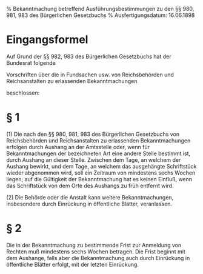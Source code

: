 % Bekanntmachung betreffend Ausführungsbestimmungen zu den §§ 980, 981, 983 des Bürgerlichen Gesetzbuchs
% Ausfertigungsdatum: 16.06.1898
 
# Eingangsformel

Auf Grund der §§ 982, 983 des Bürgerlichen Gesetzbuchs hat der Bundesrat folgende

  
Vorschriften über die in Fundsachen usw. von Reichsbehörden und Reichsanstalten zu erlassenden Bekanntmachungen

beschlossen:

# § 1

(1) Die nach den §§ 980, 981, 983 des Bürgerlichen Gesetzbuchs von Reichsbehörden und Reichsanstalten zu erlassenden Bekanntmachungen erfolgen durch Aushang an der Amtsstelle oder, wenn für Bekanntmachungen der bezeichneten Art eine andere Stelle bestimmt ist, durch Aushang an dieser Stelle. Zwischen dem Tage, an welchem der Aushang bewirkt, und dem Tage, an welchem das ausgehängte Schriftstück wieder abgenommen wird, soll ein Zeitraum von mindestens sechs Wochen liegen; auf die Gültigkeit der Bekanntmachung hat es keinen Einfluß, wenn das Schriftstück von dem Orte des Aushangs zu früh entfernt wird.

(2) Die Behörde oder die Anstalt kann weitere Bekanntmachungen, insbesondere durch Einrückung in öffentliche Blätter, veranlassen.

# § 2

Die in der Bekanntmachung zu bestimmende Frist zur Anmeldung von Rechten muß mindestens sechs Wochen betragen. Die Frist beginnt mit dem Aushange, falls aber die Bekanntmachung auch durch Einrückung in öffentliche Blätter erfolgt, mit der letzten Einrückung.
